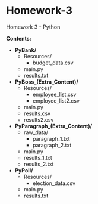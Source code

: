 # Homework-3
Homework 3 - Python

**Contents:**  
* **PyBank/**  
  * Resources/  
    * budget_data.csv  
  * main.py  
  * results.txt  
* **PyBoss_(Extra_Content)/**  
  * Resources/  
    * employee_list.csv 
    * employee_list2.csv   
  * main.py  
  * results.csv  
  * results2.csv  
* **PyParagraph_(Extra_Content)/**
  * raw_data/  
    * paragraph_1.txt  
    * paragraph_2.txt    
  * main.py  
  * results_1.txt  
  * results_2.txt  
* **PyPoll/**  
  * Resources/  
    * election_data.csv  
  * main.py  
  * results.txt  
